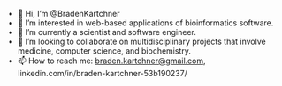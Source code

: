- 👋 Hi, I’m @BradenKartchner
- 👀 I’m interested in web-based applications of bioinformatics software.
- 🌱 I’m currently a scientist and software engineer.
- 💞️ I’m looking to collaborate on multidisciplinary projects that involve medicine, computer science, and biochemistry.
- 📫 How to reach me: braden.kartchner@gmail.com, linkedin.com/in/braden-kartchner-53b190237/

<!---
BradenKartchner/BradenKartchner is a ✨ special ✨ repository because its `README.md` (this file) appears on your GitHub profile.
You can click the Preview link to take a look at your changes.
--->
